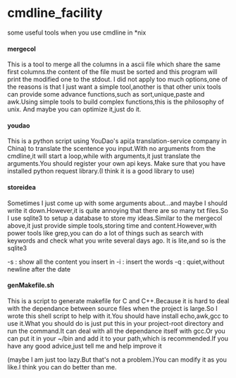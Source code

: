 # cmdline_facility
some useful tools when you use cmdline in *nix

#### mergecol
This is a tool to merge all the columns in a ascii file which share the same first columns.the content of the file must be sorted and this program will print the modified one to the stdout.
I did not apply too much options,one of the reasons is that I just want a simple tool,another is that other unix tools can provide some advance functions,such as sort,unique,paste and awk.Using simple tools to build complex functions,this is the philosophy of unix.
And maybe you can optimize it,just do it.

#### youdao
This is a python script using YouDao's api(a translation-service company in China) to translate the scentence you input.With no arguments from the cmdline,it will start a loop,while with arguments,it just translate the arguments.You should register your own api keys.
Make sure that you have installed python request library.(I think it is a good library to use)

#### storeidea
Sometimes I just come up with some arguments about...and maybe I should write it down.However,it is quite annoying that there are so many txt files.So I use sqlite3 to setup a database to store my ideas.Similar to the mergecol above,it just provide simple tools,storing time and content.However,with power tools like grep,you can do a lot of things such as search with keywords and check what you write several days ago.
It is lite,and so is the sqlite3

-s : show all the content you insert in
-i : insert the words
-q : quiet,without newline after the date

#### genMakefile.sh
This is a script to generate makefile for C and C++.Because it is hard to deal with the dependance between source files when the project is large.So I wrote this shell script to help with it.You should have install echo,awk,gcc to use it.What you should do is just put this in your project-root directory and run the command.It can deal with all the dependance itself with gcc.Or you can put it in your ~/bin and add it to your path,which is recommended.If you have any good advice,just tell me and
help improve it

(maybe I am just too lazy.But that's not a problem.)You can modify it as you like.I think you can do better than me.
